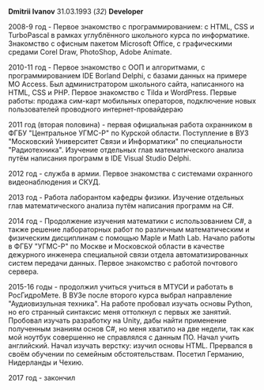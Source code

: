 **Dmitrii Ivanov** 31.03.1993 (*32*)
**Developer**

2008-9 год - Первое знакомство с программированием: с HTML, CSS и TurboPascal в рамках углублённого школьного курса по информатике. Знакомство с офисным пакетом Microsoft Office, с графическими средами Corel Draw, PhotoShop, Adobe Animate.

2010-11 год - Первое знакомство с ООП и алгоритмами, с программированием IDE Borland Delphi, с базами данных на примере MO Access. 
Был администратором школьного сайта, написанного на HTML, CSS и PHP. Первое знакомство с Tilda и WordPress. 
Первые работы: продажа сим-карт мобильных операторов, подключение новых пользователей проводного интернет-провайдераю 

2011 год (вторая половина) - первая официальная работа охранником в ФГБУ "Центральное УГМС-Р" по Курской области. 
Поступление в ВУЗ "Московский Университет Связи и Информатики" по специальности "Радиотехника". Изучение отдельных глав математического анализа путём написания программ в IDE Visual Studio Delphi.

2012 год - служба в армии. Первое знакомства с системами охранного видеонаблюдения и СКУД.

2013 год - Работа лаборантом кафедры физики. Изучение отдельных глав математического анализа путём написания программ на С#.

2014 год - Продолжение изучения математики с использованием С#, а также решение лабораторных работ по различным математическим и физическим дисциплинам с помощью Maple и Math Lab.
Начало работы в ФГБУ "УГМС-Р" по Москве и Московской области в качестве дежурного инженера специальной связи отдела автоматизированных систем передачи данных. Первое знакомство с работой почтового сервера.

2015-16 годы - продолжил учиться учиться в МТУСИ и работать в РосГидроМете. В ВУЗе после второго курса выбрал направление "Аудиовизульная техника". На работе пробовал изучать основы Python, но его странный синтаксис меня оттолкнул с первых же занятий. Пробовал изучать разработку на Unity, дабы найти применение полученным знаниям основ C#, но меня хватило на две недели, так как мой ноутбук совершенно не справлялся с данным ПО. Начал учить английский. Начал изучать верстку: изучил основы HTML. Прервался в своём обучении по семейным обстоятельствам. Посетил Германию, Нидерланды и Чехию.

2017 год - закончил 



